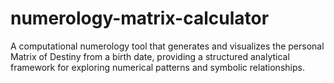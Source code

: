 # numerology-matrix-calculator
A computational numerology tool that generates and visualizes the personal Matrix of Destiny from a birth date, providing a structured analytical framework for exploring numerical patterns and symbolic relationships.

